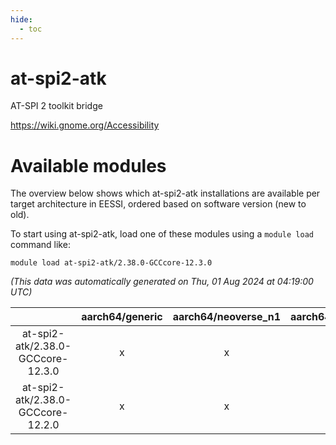 ```yaml
---
hide:
  - toc
---
```


at-spi2-atk
===========


AT-SPI 2 toolkit bridge

https://wiki.gnome.org/Accessibility
# Available modules


The overview below shows which at-spi2-atk installations are available per target architecture in EESSI, ordered based on software version (new to old).

To start using at-spi2-atk, load one of these modules using a `module load` command like:

```shell
module load at-spi2-atk/2.38.0-GCCcore-12.3.0
```

*(This data was automatically generated on Thu, 01 Aug 2024 at 04:19:00 UTC)*  

| |aarch64/generic|aarch64/neoverse_n1|aarch64/neoverse_v1|x86_64/generic|x86_64/amd/zen2|x86_64/amd/zen3|x86_64/intel/haswell|x86_64/intel/skylake_avx512|
| :---: | :---: | :---: | :---: | :---: | :---: | :---: | :---: | :---: |
|at-spi2-atk/2.38.0-GCCcore-12.3.0|x|x|x|x|x|x|x|x|
|at-spi2-atk/2.38.0-GCCcore-12.2.0|x|x|x|x|x|x|x|x|
